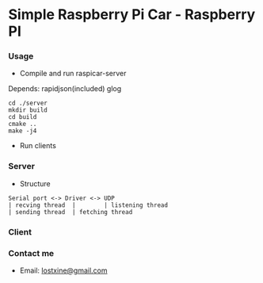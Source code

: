 # Simple Raspberry Pi Car - Raspberry PI

### Usage
* Compile and run raspicar-server

Depends: rapidjson(included) glog

```
cd ./server
mkdir build
cd build
cmake ..
make -j4
```

* Run clients

### Server

* Structure
```
Serial port <-> Driver <-> UDP
| recving thread  |        | listening thread
| sending thread  | fetching thread
```

### Client

### Contact me
* Email: lostxine@gmail.com
